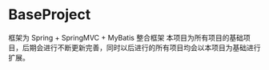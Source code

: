 # BaseProject
框架为 Spring + SpringMVC + MyBatis 整合框架
本项目为所有项目的基础项目，后期会进行不断更新完善，同时以后进行的所有项目均会以本项目为基础进行扩展。
